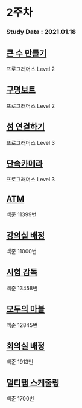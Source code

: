 # 2주차

### Study Data : 2021.01.18

## [큰 수 만들기](https://programmers.co.kr/learn/courses/30/lessons/42883)
프로그래머스 Level 2

## [구명보트](https://programmers.co.kr/learn/courses/30/lessons/42885)
프로그래머스 Level 2 

## [섬 연결하기](https://programmers.co.kr/learn/courses/30/lessons/42861)
프로그래머스 Level 3 

## [단속카메라](https://programmers.co.kr/learn/courses/30/lessons/42884)
프로그래머스 Level 3

## [ATM](https://www.acmicpc.net/problem/11399)
백준 11399번

## [강의실 배정](https://www.acmicpc.net/problem/11000)
백준 11000번

## [시험 감독](https://www.acmicpc.net/problem/13458)
백준 13458번

## [모두의 마블](https://www.acmicpc.net/problem/12845)
백준 12845번

## [회의실 배정](https://www.acmicpc.net/problem/1931)
백준 1913번

## [멀티탭 스케줄링](https://www.acmicpc.net/problem/1700)
백준 1700번
